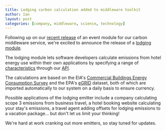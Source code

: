 ```yaml
---
title: Lodging carbon calculation added to middleware toolkit
author: Ian
layout: post
categories: [company, middleware, science, technology]
---
```


Following up on our [recent release](http://numbers.brighterplanet.com/2010/09/22/event-carbon-calculation-added-to-middleware-toolkit/) of an event module for our carbon middleware service, we're excited to announce the release of a [lodging module](http://carbon.brighterplanet.com/lodgings).

The lodging module lets software developers calculate emissions from hotel energy use within their own applications by specifying a range of [characteristics](http://carbon.brighterplanet.com/lodgings/options) through our [API](http://carbon.brighterplanet.com/).

The calculations are based on the EIA's [Commercial Buildings Energy Consumption Survey](http://www.eia.doe.gov/emeu/cbecs/) and the EPA's [eGRID](http://www.epa.gov/egrid/) dataset, both of which are imported automatically to our system on a daily basis to ensure currency.

Possible applications of the lodging emitter include a company calculating scope 3 emissions from business travel, a hotel booking website calculating your stay's emissions, a travel agent adding offsets for lodging emissions to a vacation package... but don't let us limit your thinking!

We're hard at work cranking out more emitters, so stay tuned for updates.

